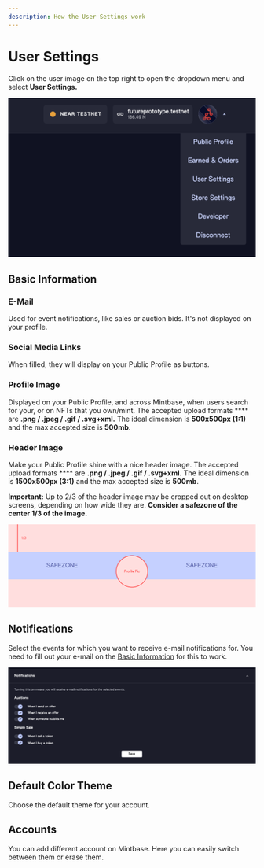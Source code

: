 ```yaml
---
description: How the User Settings work
---
```


# User Settings

Click on the user image on the top right to open the dropdown menu and select **User Settings.**

![](<../../.gitbook/assets/Screenshot 2022-04-12 at 15.24.37.png>)

## Basic Information

### E-Mail

Used for event notifications, like sales or auction bids. It's not displayed on your profile.



### Social Media Links

When filled, they will display on your Public Profile as buttons.



### Profile Image

Displayed on your Public Profile, and across Mintbase, when users search for your, or on NFTs that you own/mint. The accepted upload formats **** are **.png / .jpeg / .gif / .svg+xml.** The ideal dimension is **500x500px (1:1)** and the max accepted size is **500mb**.



### Header Image

Make your Public Profile shine with a nice header image. The accepted upload formats **** are **.png / .jpeg / .gif / .svg+xml.** The ideal dimension is **1500x500px (3:1)** and the max accepted size is **500mb**.

**Important:** Up to 2/3 of the header image may be cropped out on desktop screens, depending on how wide they are. **Consider a safezone of the center 1/3 of the image.**

![Safezone for header images](../../.gitbook/assets/mintbase-header-safezone.png)



## Notifications

Select the events for which you want to receive e-mail notifications for. You need to fill out your e-mail on the [Basic Information](user-settings.md#basic-information) for this to work.

![Notifications sections in the User Settings page](<../../.gitbook/assets/Screenshot 2022-06-23 at 15.17.12.png>)



## Default Color Theme

Choose the default theme for your account.



## Accounts

You can add different account on Mintbase. Here you can easily switch between them or erase them.
